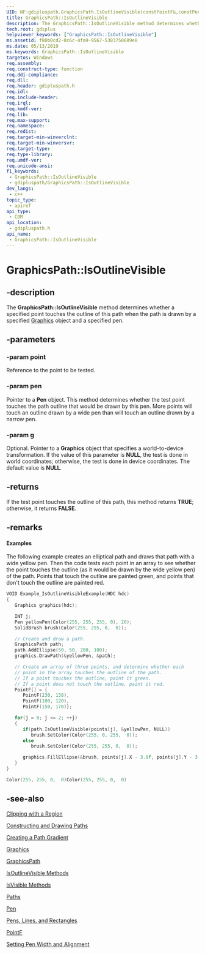 ```yaml
---
UID: NF:gdipluspath.GraphicsPath.IsOutlineVisible(constPointF&,constPen,constGraphics)
title: GraphicsPath::IsOutlineVisible
description: The GraphicsPath::IsOutlineVisible method determines whether a specified point touches the outline of a path.
tech.root: gdiplus
helpviewer_keywords: ["GraphicsPath::IsOutlineVisible"]
ms.assetid: f80b0cd2-0c6c-4fa9-9567-5383750689e8
ms.date: 05/13/2019
ms.keywords: GraphicsPath::IsOutlineVisible
targetos: Windows
req.assembly: 
req.construct-type: function
req.ddi-compliance: 
req.dll: 
req.header: gdipluspath.h
req.idl: 
req.include-header: 
req.irql: 
req.kmdf-ver: 
req.lib: 
req.max-support: 
req.namespace: 
req.redist: 
req.target-min-winverclnt: 
req.target-min-winversvr: 
req.target-type: 
req.type-library: 
req.umdf-ver: 
req.unicode-ansi: 
f1_keywords:
 - GraphicsPath::IsOutlineVisible
 - gdipluspath/GraphicsPath::IsOutlineVisible
dev_langs:
 - c++
topic_type:
 - apiref
api_type:
 - COM
api_location:
 - gdipluspath.h
api_name:
 - GraphicsPath::IsOutlineVisible
---
```


# GraphicsPath::IsOutlineVisible


## -description

The **GraphicsPath::IsOutlineVisible** method determines whether a specified point touches the outline of this path when the path is drawn by a specified <a href="/windows/desktop/api/gdiplusgraphics/nl-gdiplusgraphics-graphics">Graphics</a> object and a specified pen.

## -parameters

### -param point

Reference to the point to be tested.

### -param pen

Pointer to a **Pen** object.
This method determines whether the test point touches the path outline that would be drawn by this pen.
More points will touch an outline drawn by a wide pen than will touch an outline drawn by a narrow pen.

### -param g

Optional.
Pointer to a **Graphics** object that specifies a world-to-device transformation.
If the value of this parameter is **NULL**, the test is done in world coordinates; otherwise, the test is done in device coordinates.
The default value is **NULL**.

## -returns

If the test point touches the outline of this path, this method returns **TRUE**; otherwise, it returns **FALSE**.

## -remarks

#### Examples

The following example creates an elliptical path and draws that path with a wide yellow pen.
Then the code tests each point in an array to see whether the point touches the outline (as it would be drawn by the wide yellow pen) of the path.
Points that touch the outline are painted green, and points that don't touch the outline are painted red.

```cpp
VOID Example_IsOutlineVisibleExample(HDC hdc)
{
   Graphics graphics(hdc);

   INT j;
   Pen yellowPen(Color(255, 255, 255, 0), 20);
   SolidBrush brush(Color(255, 255, 0,  0));

   // Create and draw a path.
   GraphicsPath path;
   path.AddEllipse(50, 50, 200, 100);
   graphics.DrawPath(&yellowPen, &path);

   // Create an array of three points, and determine whether each
   // point in the array touches the outline of the path.
   // If a point touches the outline, paint it green.
   // If a point does not touch the outline, paint it red.
   PointF[] = {
      PointF(230, 138),
      PointF(100, 120),
      PointF(150, 170)};

   for(j = 0; j <= 2; ++j)
   {
      if(path.IsOutlineVisible(points[j], &yellowPen, NULL))
         brush.SetColor(Color(255, 0, 255,  0));
      else
         brush.SetColor(Color(255, 255, 0,  0));

      graphics.FillEllipse(&brush, points[j].X - 3.0f, points[j].Y - 3.0f, 6.0f, 6.0f);
   }
}

Color(255, 255, 0,  0)Color(255, 255, 0,  0)
```

## -see-also

<a href="/windows/desktop/gdiplus/-gdiplus-clipping-with-a-region-use">Clipping with a Region</a>

<a href="/windows/desktop/gdiplus/-gdiplus-constructing-and-drawing-paths-use">Constructing and Drawing Paths</a>

<a href="/windows/desktop/gdiplus/-gdiplus-creating-a-path-gradient-use">Creating a Path Gradient</a>

<a href="/windows/desktop/api/gdiplusgraphics/nl-gdiplusgraphics-graphics">Graphics</a>

<a href="/windows/desktop/api/gdipluspath/nl-gdipluspath-graphicspath">GraphicsPath</a>

<a href="/windows/desktop/api/gdipluspath/nf-gdipluspath-graphicspath-isoutlinevisible(inconstpoint__inconstpen_inconstgraphics)">IsOutlineVisible Methods</a>

<a href="/windows/desktop/api/gdipluspath/nf-gdipluspath-graphicspath-isvisible(inconstpoint__inconstgraphics)">IsVisible Methods</a>

<a href="/windows/desktop/gdiplus/-gdiplus-paths-about">Paths</a>

<a href="/windows/desktop/api/gdipluspen/nl-gdipluspen-pen">Pen</a>

<a href="/windows/desktop/gdiplus/-gdiplus-pens-lines-and-rectangles-about">Pens, Lines, and Rectangles</a>

<a href="/windows/desktop/api/gdiplustypes/nl-gdiplustypes-pointf">PointF</a>

<a href="/windows/desktop/gdiplus/-gdiplus-setting-pen-width-and-alignment-use">Setting Pen Width and Alignment</a>